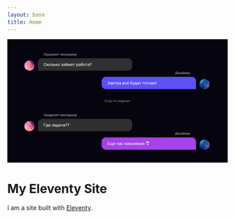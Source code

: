```yaml
---
layout: base
title: Home
---
```


![hero image](assets/images/learn.png)

# My Eleventy Site

I am a site built with [Eleventy](https://www.11ty.io/).